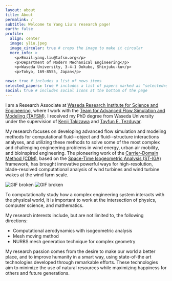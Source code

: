 ```yaml
---
layout: about
title: About
permalink: /
subtitle: Welcome to Yang Liu's research page!
earth: false
profile:
  align: center
  image: yliu.jpeg
  image_circular: true # crops the image to make it circular
  more_info: >
    <p>Email:yang.liu@tafsm.org</p>
    <p>Department of Modern Mechanical Engineering</p>
    <p>Waseda University, 3-4-1 Ookubo, Shinjuku-ku</p>
    <p>Tokyo, 169-8555, Japan</p>

news: true # includes a list of news items
selected_papers: true # includes a list of papers marked as "selected={true}"
social: true # includes social icons at the bottom of the page
---
```


I am a Research Associate at [Waseda Research Institute for Science and Engineering](https://www.waseda.jp/fsci/wise/), where I work with the [Team for Advanced Flow Simulation and Modeling (TAFSM)](https://www.jp.tafsm.org/en/laboratory). I received my PhD degree from Waseda University under the supervision of [Kenji Takizawa](https://www.jp.tafsm.org/en/members/kenji-takizawa) and [Tayfun E. Tezduyar](https://www.jp.tafsm.org/en/members).

My research focuses on developing advanced flow simulation and modeling methods for computational fluid--object and fluid--structure interactions analyses, and utilizing these methods to solve some of the most complex and challenging engineering problems in wind energy, urban air mobility, and bioinspired engineering. The pioneering work of the [Carrier-Domain Method (CDM)](https://link.springer.com/article/10.1007/s00466-022-02230-6), based on the [Space-Time Isogeometric Analysis (ST-IGA)](https://link.springer.com/article/10.1007/s00466-024-02535-8) framework, has brought innovative powerful ways for high-resolution, blade-resolved computational analysis of wind turbines and wind turbine wakes at the wind farm scale.

<img src="https://userdir.tafsm.org/~yliu/website/images/cdmd/cdmd-10d-periodic.gif" alt="GIF broken" style="max-width:100%; height:auto;">
<img src="https://userdir.tafsm.org/~yliu/website/images/cdmd/cdmd-10d.gif" alt="GIF broken" style="max-width:100%; height:auto;">

To computationally study how a complex engineering system interacts with the physical world, it is important to work at the intersection of physics, computer science, and mathematics.

My research interests include, but are not limited to, the following directions:

- Computational aerodynamics with isogeometric analysis
- Mesh moving method
- NURBS mesh generation technique for complex geometry

My research passion comes from the desire to make our world a better place, and to improve humanity in a smart way, using state-of-the art technologies developed through remarkable efforts. These technologies aim to minimize the use of natural resources while maximizing happiness for others and future generations.
